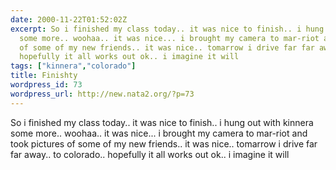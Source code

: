 ```yaml
---
date: 2000-11-22T01:52:02Z
excerpt: So i finished my class today.. it was nice to finish.. i hung out with kinnera
  some more.. woohaa.. it was nice... i brought my camera to mar-riot and took pictures
  of some of my new friends.. it was nice.. tomarrow i drive far far away.. to colorado..
  hopefully it all works out ok.. i imagine it will
tags: ["kinnera","colorado"]
title: Finishty
wordpress_id: 73
wordpress_url: http://new.nata2.org/?p=73
---
```


So i finished my class today.. it was nice to finish.. i hung out with kinnera some more.. woohaa.. it was nice... i brought my camera to mar-riot and took pictures of some of my new friends.. it was nice.. tomarrow i drive far far away.. to colorado.. hopefully it all works out ok.. i imagine it will
